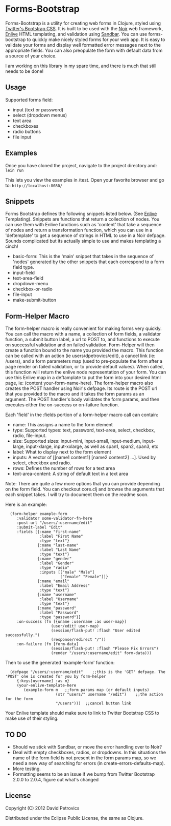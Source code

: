 # Forms-Bootstrap #
Forms-Bootstrap is a utility for creating web forms in Clojure, styled using 
[Twitter's Bootstrap CSS](http://twitter.github.com/bootstrap/). It is built to be used with the 
[Noir](https://github.com/noir-clojure/noir) web framework, 
[Enlive](https://github.com/cgrand/enlive) HTML templating, and validation using 
[Sandbar](https://github.com/brentonashworth/sandbar).
You can use forms-bootstrap to quickly make nicely styled forms for your web app. It is easy to validate 
your forms and display well formatted error messages next to the appropriate fields. You can also preopulate 
the form with default data from a source of your choice.

I am working on this library in my spare time, and there is much that still needs to be done!

## Usage ##
Supported forms field: 

* input (text or password)
* select (dropdown menus)
* text area
* checkboxes
* radio buttons
* file input

## Examples ##
Once you have cloned the project, navigate to the project directory and:
`lein run`

This lets you view the examples in /test. Open your favorite browser and go to:
`http://localhost:8080/`

## Snippets ##
Forms Bootstrap defines the following snippets listed below. (See 
[Enlive](https://github.com/cgrand/enlive) Templating). Snippets are functions that return 
a collection of nodes. You can use them with Enlive functions such as 'content' that take a sequence of nodes 
and return a transformation function, which you can use in a 'deftemplate' to get a sequence of strings in HTML 
to use in a Noir defpage. Sounds complicated but its actually simple to use and makes templating a cinch!

* basic-form: This is the 'main' snippet that takes in the sequence of 'nodes' generated by the other snippets
that each correspond to a form field type.
* input-field
* text-area-field
* dropdown-menu
* checkbox-or-radio
* file-input
* make-submit-button

## Form-Helper Macro ##
The form-helper macro is really convenient for making forms very quickly. You can call the macro with a name, a
collection of form fields, a validator function, a submit button label, a url to POST to, and functions to 
execute on successful validation and on failed validation. Form-Helper will then create a function bound to the name
you provided the macro. This function can be called with an action (ie users/dpetrovics/edit), a cancel link 
(ie: /users), and a form parameters map (used to pre-populate the form after a page render on failed validation, 
or to provide default values). When called, this function will return the enlive node representation of your form. 
You can use this Enlive map in a deftamplate to put the form into your desired html page, ie: 
(content your-form-name-here). The form-helper macro also creates the POST handler using Noir's defpage. Its route
is the POST url that you provided to the macro and it takes the form params as an argument. The POST handler's body
validates the form params, and then executes either the on-success or on-failure function.

Each 'field' in the :fields portion of a form-helper macro call can contain: 

* name: This assigns a name to the form element
* type: Supported types: text, password, text-area, select, checkbox, radio, file-input. 
* size: Supported sizes: input-mini, input-small, input-medium, input-large, input-xlarge, input-xxlarge, 
as well as span1, span2, span3, etc
* label: What to display next to the form element
* inputs: A vector of [[name1 content1] [name2 content2] ...]. Used by select, checkbox and radio.
* rows: Defines the number of rows for a text area
* text-area-content: A string of default text in a text area

Note: There are quite a few more options that you can provide depending on the form field. You can checkout core.clj 
and browse the arguments that each snippet takes. I will try to document them on the readme soon.

Here is an example:

      (form-helper example-form
         :validator some-validator-fn-here
         :post-url "/users/:username/edit"
         :submit-label "Edit"
         :fields [{:name "first-name"
                   :label "First Name"
                   :type "text"}
                  {:name "last-name"
                   :label "Last Name"
                   :type "text"}
                  {:name "gender"
                   :label "Gender"
                   :type "radio"
                   :inputs [["male" "Male"]
                            ["female" "Female"]]}
                  {:name "email"
                   :label "Email Address"
                   :type "text"}
                  {:name "username"
                   :label "Username"
                   :type "text"}
                  {:name "password"
                   :label "Password"
                   :type "password"}]
         :on-success (fn [{uname :username :as user-map}]
                        (user/edit! user-map)
                        (session/flash-put! :flash "User edited successfully.")
                        (response/redirect "/"))
         :on-failure (fn [form-data]
                        (session/flash-put! :flash "Please Fix Errors")
                        (render "/users/:username/edit" form-data)))
   
Then to use the generated 'example-form' function:

      (defpage "/users/:username/edit"    ;;this is the 'GET' defpage. The 'POST' one is created for you by form-helper
         {:keys[username] :as m}
         (your-enlive-template-here 
            (example-form m   ;;form params map (or default inputs)
                          (str "users/" username "/edit")    ;;the action for the form
                          "/users")))  ;;cancel button link

Your Enlive template should make sure to link to Twitter Bootstrap CSS to make use of their styling.


## TO DO ##
* Should we stick with Sandbar, or move the error handling over to Noir?
* Deal with empty checkboxes, radios, or dropdowns. In this situations the name of the form field is not present in the form params map, so we need a new way of searching for errors (in create-errors-defaults-map).
* More testing.
* Formatting seems to be an issue if we bump from Twitter Bootstrap 2.0.0 to 2.0.4, figure out what's changed


## License ##

Copyright (C) 2012 David Petrovics

Distributed under the Eclipse Public License, the same as Clojure.
